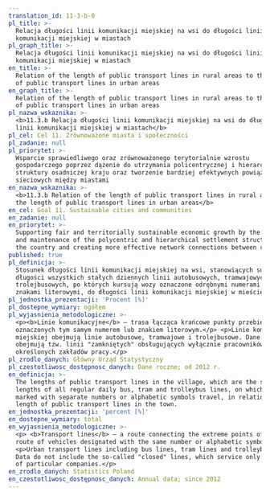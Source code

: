 ```yaml
---
translation_id: 11-3-b-0
pl_title: >-
  Relacja długości linii komunikacji miejskiej na wsi do długości linii
  komunikacji miejskiej w miastach
pl_graph_title: >-
  Relacja długości linii komunikacji miejskiej na wsi do długości linii
  komunikacji miejskiej w miastach
en_title: >-
  Relation of the length of public transport lines in rural areas to the length
  of public transport lines in urban areas
en_graph_title: >-
  Relation of the length of public transport lines in rural areas to the length
  of public transport lines in urban areas
pl_nazwa_wskaznika: >-
  <b>11.3.b Relacja długości linii komunikacji miejskiej na wsi do długości
  linii komunikacji miejskiej w miastach</b>
pl_cel: Cel 11. Zrównoważone miasta i społeczności
pl_zadanie: null
pl_priorytet: >-
  Wsparcie sprawiedliwego oraz zrównoważonego terytorialnie wzrostu
  gospodarczego poprzez dążenie do utrzymania policentrycznej i hierarchicznej
  struktury osadniczej kraju oraz tworzenie bardziej efektywnych powiązań
  sieciowych między miastami
en_nazwa_wskaznika: >-
  <b>11.3.b Relation of the length of public transport lines in rural areas to
  the length of public transport lines in urban areas</b>
en_cel: Goal 11. Sustainable cities and communities
en_zadanie: null
en_priorytet: >-
  Supporting fair and territorially sustainable economic growth by the pursuit
  and maintenance of the polycentric and hierarchical settlement structure of
  the country and creating more effective network connections between cities
published: true
pl_definicja: >-
  Stosunek długości linii komunikacji miejskiej na wsi, stanowiących sumę
  długości wszystkich stałych dziennych linii autobusowych, tramwajowych i
  trolejbusowych, po których kursują wozy oznaczone odrębnymi numerami lub
  znakami literowymi, do długości linii komunikacji miejskiej w mieście.
pl_jednostka_prezentacji: 'Procent [%]'
pl_dostepne_wymiary: ogółem
pl_wyjasnienia_metodologiczne: >-
  <p><b>Linie komunikacyjne</b> – trasa łącząca krańcowe punkty przebiegu wozów
  oznaczonych tym samym numerem lub znakiem literowym.</p> <p>Linie komunikacji
  miejskiej obejmują linie autobusowe, tramwajowe i trolejbusowe. Dane nie
  obejmują tzw. linii "zamkniętych" obsługujących wyłącznie pracowników
  określonych zakładów pracy.</p>
pl_zrodlo_danych: Główny Urząd Statystyczny
pl_czestotliwosc_dostępnosc_danych: Dane roczne; od 2012 r.
en_definicja: >-
  The lengths of public transport lines in the village, which are the sum of the
  lengths of all regular daily bus, tram and trolleybus lines, on which vehicles
  marked with separate numbers or alphabetic symbols travel, in relation to the
  length of public transport lines in the town.
en_jednostka_prezentacji: 'percent [%]'
en_dostepne_wymiary: total
en_wyjasnienia_metodologiczne: >-
  <p> <b>Transport lines</b> – a route connecting the extreme points of the
  route of vehicles designated with the same number or alphabetic symbol.</p>
  <p>Urban transport lines including bus lines, tram lines and trolleybus lines.
  Data do not include the so-called "closed" lines, which service only employees
  of particular companies.</p>
en_zrodlo_danych: Statistics Poland
en_czestotliwosc_dostępnosc_danych: Annual data; since 2012
---
```

